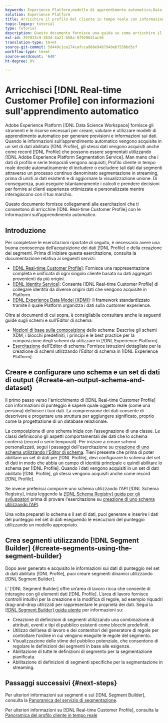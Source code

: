 ```yaml
---
keywords: Experience Platform;modello di apprendimento automatico;Data Science Workspace;Profilo cliente in tempo reale;argomenti popolari;informazioni sull'apprendimento automatico
solution: Experience Platform
title: Arricchire il profilo del cliente in tempo reale con informazioni sull’apprendimento automatico
topic-legacy: tutorial
type: Tutorial
description: Questo documento fornisce una guida su come arricchire il profilo cliente in tempo reale con informazioni sull’apprendimento automatico.
exl-id: 397023c9-383d-4a21-b58a-0f920631ac56
translation-type: tm+mt
source-git-commit: 5d449c1ca174cafcca988e9487940eb7550bd5cf
workflow-type: tm+mt
source-wordcount: '640'
ht-degree: 0%

---
```


# Arricchisci [!DNL Real-time Customer Profile] con informazioni sull&#39;apprendimento automatico

Adobe Experience Platform [!DNL Data Science Workspace] fornisce gli strumenti e le risorse necessari per creare, valutare e utilizzare modelli di apprendimento automatico per generare previsioni e informazioni sui dati. Quando le informazioni sull’apprendimento automatico vengono acquisite in un set di dati abilitato [!DNL Profile], gli stessi dati vengono acquisiti anche come record [!DNL Profile] che possono essere segmentati utilizzando [!DNL Adobe Experience Platform Segmentation Service]. Man mano che i dati di profilo e serie temporali vengono acquisiti, Profilo cliente in tempo reale decide automaticamente di includere o escludere tali dati dai segmenti attraverso un processo continuo denominato segmentazione in streaming, prima di unirli ai dati esistenti e di aggiornare la visualizzazione unione. Di conseguenza, puoi eseguire istantaneamente i calcoli e prendere decisioni per fornire ai clienti esperienze ottimizzate e personalizzate mentre interagiscono con il tuo marchio.

Questo documento fornisce collegamenti alle esercitazioni che ti consentono di arricchire [!DNL Real-time Customer Profile] con le informazioni sull’apprendimento automatico.

## Introduzione

Per completare le esercitazioni riportate di seguito, è necessario avere una buona conoscenza dell’acquisizione dei dati [!DNL Profile] e della creazione dei segmenti. Prima di iniziare questa esercitazione, consulta la documentazione relativa ai seguenti servizi:

- [[!DNL Real-time Customer Profile]](../../profile/home.md): Fornisce una rappresentazione completa e unificata di ogni singolo cliente basata su dati aggregati provenienti da più origini.
- [[!DNL Identity Service]](../../identity-service/home.md): Consente  [!DNL Real-time Customer Profile] di collegare identità da diverse origini dati che vengono acquisite in Platform.
- [[!DNL Experience Data Model (XDM)]](../../xdm/home.md): Il framework standardizzato tramite il quale Platform organizza i dati sulla customer experience.

Oltre ai documenti di cui sopra, è consigliabile consultare anche le seguenti guide sugli schemi e sull’Editor di schema:

- [Nozioni di base sulla composizione](../../xdm/schema/composition.md) dello schema: Descrive gli schemi XDM, i blocchi predefiniti, i principi e le best practice per la composizione degli schemi da utilizzare in  [!DNL Experience Platform].
- [Esercitazione](../../xdm/tutorials/create-schema-ui.md) dell’Editor di schema: Fornisce istruzioni dettagliate per la creazione di schemi utilizzando l’Editor di schema in  [!DNL Experience Platform].

## Creare e configurare uno schema e un set di dati di output {#create-an-output-schema-and-dataset}

Il primo passo verso l&#39;arricchimento di [!DNL Real-time Customer Profile] con informazioni di punteggio è sapere quale oggetto reale (come una persona) definisce i tuoi dati. La comprensione dei dati consente di descrivere e progettare una struttura per aggiungere significato, proprio come la progettazione di un database relazionale.

La composizione di uno schema inizia con l’assegnazione di una classe. Le classi definiscono gli aspetti comportamentali dei dati che lo schema conterrà (record o serie temporali). Per iniziare a creare schemi personalizzati, segui i passaggi dell&#39;esercitazione su [creazione di uno schema utilizzando l&#39;Editor di schema](../../xdm/tutorials/create-schema-ui.md). Tieni presente che prima di poter abilitare un set di dati per [!DNL Profile], devi configurare lo schema del set di dati in modo che abbia un campo di identità principale e quindi abilitare lo schema per [!DNL Profile]. Quando i dati vengono acquisiti in un set di dati abilitato [!DNL Profile], gli stessi vengono acquisiti anche come record [!DNL Profile].

Se invece preferisci comporre uno schema utilizzando l&#39;API [!DNL Schema Registry], inizia leggendo la [[!DNL Schema Registry] guida per gli sviluppatori](../../xdm/api/getting-started.md) prima di provare l&#39;esercitazione su [creazione di uno schema utilizzando l&#39;API](../../xdm/tutorials/create-schema-api.md).

Una volta preparati lo schema e il set di dati, puoi generare e inserire i dati del punteggio nel set di dati eseguendo le esecuzioni del punteggio utilizzando un modello appropriato.

## Crea segmenti utilizzando [!DNL Segment Builder] {#create-segments-using-the-segment-builder}

Dopo aver generato e acquisito le informazioni sui dati di punteggio nel set di dati abilitato [!DNL Profile], puoi creare segmenti dinamici utilizzando [!DNL Segment Builder].

L’ [!DNL Segment Builder] offre un’area di lavoro ricca che consente di interagire con gli elementi dati [!DNL Profile]. L’area di lavoro fornisce controlli intuitivi per la creazione e la modifica di regole, ad esempio riquadri drag-and-drop utilizzati per rappresentare le proprietà dei dati. Segui la [[!DNL Segment Builder] guida utente](../../segmentation/ui/segment-builder.md) per informazioni su:

- Creazione di definizioni di segmenti utilizzando una combinazione di attributi, eventi e tipi di pubblico esistenti come blocchi predefiniti.
- Utilizzo dell’area di lavoro e dei contenitori del generatore di regole per controllare l’ordine in cui vengono eseguite le regole del segmento.
- Visualizzazione delle stime del pubblico potenziale, che consentono di regolare le definizioni dei segmenti in base alle esigenze.
- Abilitazione di tutte le definizioni di segmento per la segmentazione pianificata.
- Abilitazione di definizioni di segmenti specifiche per la segmentazione in streaming.

## Passaggi successivi {#next-steps}

Per ulteriori informazioni sui segmenti e sul [!DNL Segment Builder], consulta la [Panoramica del servizio di segmentazione](../../segmentation/home.md).

Per ulteriori informazioni su [!DNL Real-time Customer Profile], consulta la [Panoramica del profilo cliente in tempo reale](../../profile/home.md)
